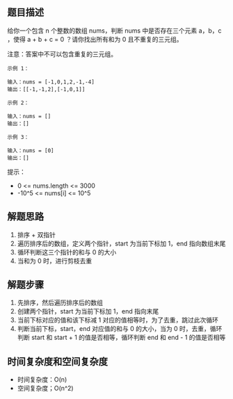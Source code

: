 ## 题目描述

给你一个包含 n 个整数的数组 nums，判断 nums 中是否存在三个元素 a，b，c ，使得 a + b + c = 0 ？请你找出所有和为 0 且不重复的三元组。

注意：答案中不可以包含重复的三元组。
```
示例 1：

输入：nums = [-1,0,1,2,-1,-4]
输出：[[-1,-1,2],[-1,0,1]]
```
```
示例 2：

输入：nums = []
输出：[]
```
```
示例 3：

输入：nums = [0]
输出：[]
```

提示：

+ 0 <= nums.length <= 3000
+ -10^5 <= nums[i] <= 10^5

## 解题思路

1. 排序 + 双指针
2. 遍历排序后的数组，定义两个指针，start 为当前下标加 1，end 指向数组末尾
3. 循环判断这三个指针的和与 0 的大小
4. 当和为 0 时，进行剪枝去重 

## 解题步骤

1. 先排序，然后遍历排序后的数组
2. 创建两个指针，start 为当前下标加 1，end 指向末尾
3. 当前下标对应的值和该下标减 1 对应的值相等时，为了去重，跳过此次循环
4. 判断当前下标，start，end 对应值的和与 0 的大小，当为 0 时，去重，循环判断 start 和 start + 1 的值是否相等，循环判断 end 和 end - 1 的值是否相等

## 时间复杂度和空间复杂度

+ 时间复杂度：O(n)
+ 空间复杂度；O(n^2)